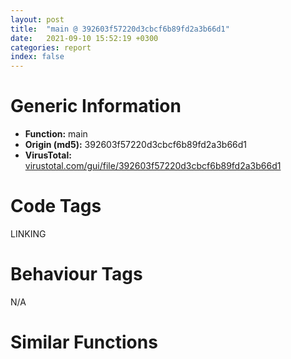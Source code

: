 ```yaml
---
layout: post
title:  "main @ 392603f57220d3cbcf6b89fd2a3b66d1"
date:   2021-09-10 15:52:19 +0300
categories: report
index: false
---
```


# Generic Information
- **Function:** main
- **Origin (md5):** 392603f57220d3cbcf6b89fd2a3b66d1
- **VirusTotal:** [virustotal.com/gui/file/392603f57220d3cbcf6b89fd2a3b66d1][virustotal_ref]

# Code Tags
<span class="tag" id="LINKING">LINKING</span>


# Behaviour Tags
<span class="bhv-tag" id="na">N/A</span>

# Similar Functions
<script type="text/javascript" src="https://www.gstatic.com/charts/loader.js"></script>
<script type="text/javascript">

    google.charts.load('current', {'packages':['corechart']});
    google.charts.setOnLoadCallback(drawChart);

    function drawChart() {
    var data = new google.visualization.DataTable();
        data.addColumn('number', 'X');
        data.addColumn('number', 'Y');
        data.addColumn({type: 'string', role: 'tooltip', 'p': {'html': true}});
        data.addColumn({'type': 'string', 'role': 'style'});
        
        data.addRows([
    [-24.266775131225586, 50.99693298339844, '<b><a href="/report/main@392603f57220d3cbcf6b89fd2a3b66d1">main</a><br>@392603f57220d3cbcf6b89fd2a3b66d1</b><br>push ebp<br>mov ebp, esp<br>push 0xffffffffffffffff<br>push 0x41ee93<br>mov eax, dword<br>push eax<br>sub esp, 0xec<br>mov eax, dword[0x42f068]<br>xor eax, ebp<br>mov dword[ebp-0x10], eax<br>push eax<br>lea eax, [ebp-0xc]<br>mov dword<br>xor eax, eax<br>je 0x401949<br>lea ecx, [ebp-0xa4]<br>call fcn.00402600<br>lea ecx, [ebp-0xc8]<br>call fcn.00402600<br>push 0<br>push 0<br>push 0xf0<br>sub esp, 0x18<br>mov ecx, esp<br>mov dword[ebp-0xcc], esp<br>push str.usr.cfg<br>call fcn.004028e0<br>lea ecx, [ebp-0x34]<br>call fcn.00401b10<br>mov dword[ebp-0xa8], eax<br>mov ecx, dword[ebp-0xa8]<br>mov dword[ebp-0xac], ecx<br>mov dword[ebp-4], 0<br>mov edx, dword[ebp-0xac]<br>push edx<br>lea eax, [ebp-0xe0]<br>push eax<br>mov ecx, 0x430d09<br>call fcn.00402590<br>mov dword[ebp-4], 0xffffffff<br>lea ecx, [ebp-0x34]<br>call fcn.00401ac0<br>call fcn.00401220<br>push 0<br>push 0<br>push 0x97e<br>sub esp, 0x18<br>mov ecx, esp<br>mov dword[ebp-0xd0], esp<br>push str.memo.txt<br>call fcn.004028e0<br>lea ecx, [ebp-0x58]<br>call fcn.00401b10<br>mov dword[ebp-0xb0], eax<br>mov ecx, dword[ebp-0xb0]<br>mov dword[ebp-0xb4], ecx<br>mov dword[ebp-4], 1<br>mov edx, dword[ebp-0xb4]<br>push edx<br>lea eax, [ebp-0xe8]<br>push eax<br>mov ecx, 0x430d09<br>call fcn.00402590<br>mov dword[ebp-4], 0xffffffff<br>lea ecx, [ebp-0x58]<br>call fcn.00401ac0<br>call fcn.00401220<br>push 0<br>push 1<br>push 0<br>sub esp, 0x18<br>mov ecx, esp<br>mov dword[ebp-0xd4], esp<br>push 0x42c8f8<br>call fcn.004028e0<br>lea ecx, [ebp-0x7c]<br>call fcn.00401b10<br>mov dword[ebp-0xb8], eax<br>mov ecx, dword[ebp-0xb8]<br>mov dword[ebp-0xbc], ecx<br>mov dword[ebp-4], 2<br>mov edx, dword[ebp-0xbc]<br>push edx<br>lea eax, [ebp-0xf0]<br>push eax<br>mov ecx, 0x430d09<br>call fcn.00402590<br>mov ecx, dword[eax]<br>mov dword[ebp-0xa4], ecx<br>mov dword[ebp-4], 0xffffffff<br>lea ecx, [ebp-0x7c]<br>call fcn.00401ac0<br>call fcn.00401220<br>call fcn.00401220<br>call fcn.00401220<br>lea ecx, [ebp-0xa4]<br>call fcn.00401ab0<br>push eax<br>push 0<br>push 0x80<br>sub esp, 0x18<br>mov ecx, esp<br>mov dword[ebp-0xd8], esp<br>push str.tty0<br>call fcn.004028e0<br>lea ecx, [ebp-0xa0]<br>call fcn.00401b10<br>mov dword[ebp-0xc0], eax<br>mov edx, dword[ebp-0xc0]<br>mov dword[ebp-0xc4], edx<br>mov dword[ebp-4], 3<br>mov eax, dword[ebp-0xc4]<br>push eax<br>lea ecx, [ebp-0xf8]<br>push ecx<br>mov ecx, 0x430d09<br>call fcn.00402590<br>mov dword[ebp-4], 0xffffffff<br>lea ecx, [ebp-0xa0]<br>call fcn.00401ac0<br>call fcn.00401220<br>call fcn.00401220<br>mov dword[0x430cdc], 0x12c09c<br>push 0<br>call dword[sym.imp.KERNEL32.dll_GetModuleHandleW]<br>mov edx, dword[0x430cdc]<br>add edx, eax<br>mov dword[0x430cdc], edx<br>push 0<br>call dword[sym.imp.KERNEL32.dll_GetConsoleWindow]<br>push eax<br>call dword[sym.imp.USER32.dll_ShowWindow]<br>test eax, eax<br>je 0x40198f<br>push 0x180<br>mov eax, dword[0x430cdc]<br>push eax<br>call fcn.004014e0<br>add esp, 8<br>push edx<br>push eax<br>push ecx<br>mov ecx, dword[0x430cdc]<br>push ecx<br>push edx<br>push eax<br>push ecx<br>jmp dword[esp+0xc]<br><eoc> ', 'point { fill-color: #e0440e; }'],
[-18.557342529296875, 129.46522521972656, '<b><a href="/report/main@c580a609eb25f8d013062497944743a2">main</a><br>@c580a609eb25f8d013062497944743a2</b><br>push ebp<br>mov ebp, esp<br>push 0xffffffffffffffff<br>push 0x41ee93<br>mov eax, dword<br>push eax<br>sub esp, 0xec<br>mov eax, dword[0x42f068]<br>xor eax, ebp<br>mov dword[ebp-0x10], eax<br>push eax<br>lea eax, [ebp-0xc]<br>mov dword<br>xor eax, eax<br>je 0x401949<br>lea ecx, [ebp-0xa4]<br>call fcn.00402600<br>lea ecx, [ebp-0xc8]<br>call fcn.00402600<br>push 0<br>push 0<br>push 0xf0<br>sub esp, 0x18<br>mov ecx, esp<br>mov dword[ebp-0xcc], esp<br>push str.usr.cfg<br>call fcn.004028e0<br>lea ecx, [ebp-0x34]<br>call fcn.00401b10<br>mov dword[ebp-0xa8], eax<br>mov ecx, dword[ebp-0xa8]<br>mov dword[ebp-0xac], ecx<br>mov dword[ebp-4], 0<br>mov edx, dword[ebp-0xac]<br>push edx<br>lea eax, [ebp-0xe0]<br>push eax<br>mov ecx, 0x430d09<br>call fcn.00402590<br>mov dword[ebp-4], 0xffffffff<br>lea ecx, [ebp-0x34]<br>call fcn.00401ac0<br>call fcn.00401220<br>push 0<br>push 0<br>push 0x97e<br>sub esp, 0x18<br>mov ecx, esp<br>mov dword[ebp-0xd0], esp<br>push str.memo.txt<br>call fcn.004028e0<br>lea ecx, [ebp-0x58]<br>call fcn.00401b10<br>mov dword[ebp-0xb0], eax<br>mov ecx, dword[ebp-0xb0]<br>mov dword[ebp-0xb4], ecx<br>mov dword[ebp-4], 1<br>mov edx, dword[ebp-0xb4]<br>push edx<br>lea eax, [ebp-0xe8]<br>push eax<br>mov ecx, 0x430d09<br>call fcn.00402590<br>mov dword[ebp-4], 0xffffffff<br>lea ecx, [ebp-0x58]<br>call fcn.00401ac0<br>call fcn.00401220<br>push 0<br>push 1<br>push 0<br>sub esp, 0x18<br>mov ecx, esp<br>mov dword[ebp-0xd4], esp<br>push 0x42c8f8<br>call fcn.004028e0<br>lea ecx, [ebp-0x7c]<br>call fcn.00401b10<br>mov dword[ebp-0xb8], eax<br>mov ecx, dword[ebp-0xb8]<br>mov dword[ebp-0xbc], ecx<br>mov dword[ebp-4], 2<br>mov edx, dword[ebp-0xbc]<br>push edx<br>lea eax, [ebp-0xf0]<br>push eax<br>mov ecx, 0x430d09<br>call fcn.00402590<br>mov ecx, dword[eax]<br>mov dword[ebp-0xa4], ecx<br>mov dword[ebp-4], 0xffffffff<br>lea ecx, [ebp-0x7c]<br>call fcn.00401ac0<br>call fcn.00401220<br>call fcn.00401220<br>call fcn.00401220<br>lea ecx, [ebp-0xa4]<br>call fcn.00401ab0<br>push eax<br>push 0<br>push 0x80<br>sub esp, 0x18<br>mov ecx, esp<br>mov dword[ebp-0xd8], esp<br>push str.tty0<br>call fcn.004028e0<br>lea ecx, [ebp-0xa0]<br>call fcn.00401b10<br>mov dword[ebp-0xc0], eax<br>mov edx, dword[ebp-0xc0]<br>mov dword[ebp-0xc4], edx<br>mov dword[ebp-4], 3<br>mov eax, dword[ebp-0xc4]<br>push eax<br>lea ecx, [ebp-0xf8]<br>push ecx<br>mov ecx, 0x430d09<br>call fcn.00402590<br>mov dword[ebp-4], 0xffffffff<br>lea ecx, [ebp-0xa0]<br>call fcn.00401ac0<br>call fcn.00401220<br>call fcn.00401220<br>mov dword[0x430cdc], 0x12c09c<br>push 0<br>call dword[sym.imp.KERNEL32.dll_GetModuleHandleW]<br>mov edx, dword[0x430cdc]<br>add edx, eax<br>mov dword[0x430cdc], edx<br>push 0<br>call dword[sym.imp.KERNEL32.dll_GetConsoleWindow]<br>push eax<br>call dword[sym.imp.USER32.dll_ShowWindow]<br>test eax, eax<br>je 0x40198f<br>push 0x180<br>mov eax, dword[0x430cdc]<br>push eax<br>call fcn.004014e0<br>add esp, 8<br>push edx<br>push eax<br>push ecx<br>mov ecx, dword[0x430cdc]<br>push ecx<br>push edx<br>push eax<br>push ecx<br>jmp dword[esp+0xc]<br><eoc> ', 'null'],
[-60.64430236816406, 93.08735656738281, '<b><a href="/report/main@14618ef6ca36984f994ab39b0c0ac7d8">main</a><br>@14618ef6ca36984f994ab39b0c0ac7d8</b><br>push ebp<br>mov ebp, esp<br>push 0xffffffffffffffff<br>push 0x41ee93<br>mov eax, dword<br>push eax<br>sub esp, 0xec<br>mov eax, dword[0x42f068]<br>xor eax, ebp<br>mov dword[ebp-0x10], eax<br>push eax<br>lea eax, [ebp-0xc]<br>mov dword<br>xor eax, eax<br>je 0x401949<br>lea ecx, [ebp-0xa4]<br>call fcn.00402600<br>lea ecx, [ebp-0xc8]<br>call fcn.00402600<br>push 0<br>push 0<br>push 0xf0<br>sub esp, 0x18<br>mov ecx, esp<br>mov dword[ebp-0xcc], esp<br>push str.usr.cfg<br>call fcn.004028e0<br>lea ecx, [ebp-0x34]<br>call fcn.00401b10<br>mov dword[ebp-0xa8], eax<br>mov ecx, dword[ebp-0xa8]<br>mov dword[ebp-0xac], ecx<br>mov dword[ebp-4], 0<br>mov edx, dword[ebp-0xac]<br>push edx<br>lea eax, [ebp-0xe0]<br>push eax<br>mov ecx, 0x430d09<br>call fcn.00402590<br>mov dword[ebp-4], 0xffffffff<br>lea ecx, [ebp-0x34]<br>call fcn.00401ac0<br>call fcn.00401220<br>push 0<br>push 0<br>push 0x97e<br>sub esp, 0x18<br>mov ecx, esp<br>mov dword[ebp-0xd0], esp<br>push str.memo.txt<br>call fcn.004028e0<br>lea ecx, [ebp-0x58]<br>call fcn.00401b10<br>mov dword[ebp-0xb0], eax<br>mov ecx, dword[ebp-0xb0]<br>mov dword[ebp-0xb4], ecx<br>mov dword[ebp-4], 1<br>mov edx, dword[ebp-0xb4]<br>push edx<br>lea eax, [ebp-0xe8]<br>push eax<br>mov ecx, 0x430d09<br>call fcn.00402590<br>mov dword[ebp-4], 0xffffffff<br>lea ecx, [ebp-0x58]<br>call fcn.00401ac0<br>call fcn.00401220<br>push 0<br>push 1<br>push 0<br>sub esp, 0x18<br>mov ecx, esp<br>mov dword[ebp-0xd4], esp<br>push 0x42c8f8<br>call fcn.004028e0<br>lea ecx, [ebp-0x7c]<br>call fcn.00401b10<br>mov dword[ebp-0xb8], eax<br>mov ecx, dword[ebp-0xb8]<br>mov dword[ebp-0xbc], ecx<br>mov dword[ebp-4], 2<br>mov edx, dword[ebp-0xbc]<br>push edx<br>lea eax, [ebp-0xf0]<br>push eax<br>mov ecx, 0x430d09<br>call fcn.00402590<br>mov ecx, dword[eax]<br>mov dword[ebp-0xa4], ecx<br>mov dword[ebp-4], 0xffffffff<br>lea ecx, [ebp-0x7c]<br>call fcn.00401ac0<br>call fcn.00401220<br>call fcn.00401220<br>call fcn.00401220<br>lea ecx, [ebp-0xa4]<br>call fcn.00401ab0<br>push eax<br>push 0<br>push 0x80<br>sub esp, 0x18<br>mov ecx, esp<br>mov dword[ebp-0xd8], esp<br>push str.tty0<br>call fcn.004028e0<br>lea ecx, [ebp-0xa0]<br>call fcn.00401b10<br>mov dword[ebp-0xc0], eax<br>mov edx, dword[ebp-0xc0]<br>mov dword[ebp-0xc4], edx<br>mov dword[ebp-4], 3<br>mov eax, dword[ebp-0xc4]<br>push eax<br>lea ecx, [ebp-0xf8]<br>push ecx<br>mov ecx, 0x430d09<br>call fcn.00402590<br>mov dword[ebp-4], 0xffffffff<br>lea ecx, [ebp-0xa0]<br>call fcn.00401ac0<br>call fcn.00401220<br>call fcn.00401220<br>mov dword[0x430cdc], 0x12c09c<br>push 0<br>call dword[sym.imp.KERNEL32.dll_GetModuleHandleW]<br>mov edx, dword[0x430cdc]<br>add edx, eax<br>mov dword[0x430cdc], edx<br>push 0<br>call dword[sym.imp.KERNEL32.dll_GetConsoleWindow]<br>push eax<br>call dword[sym.imp.USER32.dll_ShowWindow]<br>test eax, eax<br>je 0x40198f<br>push 0x180<br>mov eax, dword[0x430cdc]<br>push eax<br>call fcn.004014e0<br>add esp, 8<br>push edx<br>push eax<br>push ecx<br>mov ecx, dword[0x430cdc]<br>push ecx<br>push edx<br>push eax<br>push ecx<br>jmp dword[esp+0xc]<br><eoc> ', 'null'],
[17.828603744506836, 87.37825012207031, '<b><a href="/report/main@ce89505d1998cb8719c6ac390eeeb98e">main</a><br>@ce89505d1998cb8719c6ac390eeeb98e</b><br>push ebp<br>mov ebp, esp<br>push 0xffffffffffffffff<br>push 0x41ee93<br>mov eax, dword<br>push eax<br>sub esp, 0xec<br>mov eax, dword[0x42f068]<br>xor eax, ebp<br>mov dword[ebp-0x10], eax<br>push eax<br>lea eax, [ebp-0xc]<br>mov dword<br>xor eax, eax<br>je 0x401949<br>lea ecx, [ebp-0xa4]<br>call fcn.00402600<br>lea ecx, [ebp-0xc8]<br>call fcn.00402600<br>push 0<br>push 0<br>push 0xf0<br>sub esp, 0x18<br>mov ecx, esp<br>mov dword[ebp-0xcc], esp<br>push str.usr.cfg<br>call fcn.004028e0<br>lea ecx, [ebp-0x34]<br>call fcn.00401b10<br>mov dword[ebp-0xa8], eax<br>mov ecx, dword[ebp-0xa8]<br>mov dword[ebp-0xac], ecx<br>mov dword[ebp-4], 0<br>mov edx, dword[ebp-0xac]<br>push edx<br>lea eax, [ebp-0xe0]<br>push eax<br>mov ecx, 0x430d09<br>call fcn.00402590<br>mov dword[ebp-4], 0xffffffff<br>lea ecx, [ebp-0x34]<br>call fcn.00401ac0<br>call fcn.00401220<br>push 0<br>push 0<br>push 0x97e<br>sub esp, 0x18<br>mov ecx, esp<br>mov dword[ebp-0xd0], esp<br>push str.memo.txt<br>call fcn.004028e0<br>lea ecx, [ebp-0x58]<br>call fcn.00401b10<br>mov dword[ebp-0xb0], eax<br>mov ecx, dword[ebp-0xb0]<br>mov dword[ebp-0xb4], ecx<br>mov dword[ebp-4], 1<br>mov edx, dword[ebp-0xb4]<br>push edx<br>lea eax, [ebp-0xe8]<br>push eax<br>mov ecx, 0x430d09<br>call fcn.00402590<br>mov dword[ebp-4], 0xffffffff<br>lea ecx, [ebp-0x58]<br>call fcn.00401ac0<br>call fcn.00401220<br>push 0<br>push 1<br>push 0<br>sub esp, 0x18<br>mov ecx, esp<br>mov dword[ebp-0xd4], esp<br>push 0x42c8f8<br>call fcn.004028e0<br>lea ecx, [ebp-0x7c]<br>call fcn.00401b10<br>mov dword[ebp-0xb8], eax<br>mov ecx, dword[ebp-0xb8]<br>mov dword[ebp-0xbc], ecx<br>mov dword[ebp-4], 2<br>mov edx, dword[ebp-0xbc]<br>push edx<br>lea eax, [ebp-0xf0]<br>push eax<br>mov ecx, 0x430d09<br>call fcn.00402590<br>mov ecx, dword[eax]<br>mov dword[ebp-0xa4], ecx<br>mov dword[ebp-4], 0xffffffff<br>lea ecx, [ebp-0x7c]<br>call fcn.00401ac0<br>call fcn.00401220<br>call fcn.00401220<br>call fcn.00401220<br>lea ecx, [ebp-0xa4]<br>call fcn.00401ab0<br>push eax<br>push 0<br>push 0x80<br>sub esp, 0x18<br>mov ecx, esp<br>mov dword[ebp-0xd8], esp<br>push str.tty0<br>call fcn.004028e0<br>lea ecx, [ebp-0xa0]<br>call fcn.00401b10<br>mov dword[ebp-0xc0], eax<br>mov edx, dword[ebp-0xc0]<br>mov dword[ebp-0xc4], edx<br>mov dword[ebp-4], 3<br>mov eax, dword[ebp-0xc4]<br>push eax<br>lea ecx, [ebp-0xf8]<br>push ecx<br>mov ecx, 0x430d09<br>call fcn.00402590<br>mov dword[ebp-4], 0xffffffff<br>lea ecx, [ebp-0xa0]<br>call fcn.00401ac0<br>call fcn.00401220<br>call fcn.00401220<br>mov dword[0x430cdc], 0x12c09c<br>push 0<br>call dword[sym.imp.KERNEL32.dll_GetModuleHandleW]<br>mov edx, dword[0x430cdc]<br>add edx, eax<br>mov dword[0x430cdc], edx<br>push 0<br>call dword[sym.imp.KERNEL32.dll_GetConsoleWindow]<br>push eax<br>call dword[sym.imp.USER32.dll_ShowWindow]<br>test eax, eax<br>je 0x40198f<br>push 0x180<br>mov eax, dword[0x430cdc]<br>push eax<br>call fcn.004014e0<br>add esp, 8<br>push edx<br>push eax<br>push ecx<br>mov ecx, dword[0x430cdc]<br>push ecx<br>push edx<br>push eax<br>push ecx<br>jmp dword[esp+0xc]<br><eoc> ', 'null'],
[-21.4116153717041, 90.23284149169922, '<b><a href="/report/main@8cf34c97b8222fae425942250641fcfd">main</a><br>@8cf34c97b8222fae425942250641fcfd</b><br>push ebp<br>mov ebp, esp<br>push 0xffffffffffffffff<br>push 0x41ee93<br>mov eax, dword<br>push eax<br>sub esp, 0xec<br>mov eax, dword[0x42f068]<br>xor eax, ebp<br>mov dword[ebp-0x10], eax<br>push eax<br>lea eax, [ebp-0xc]<br>mov dword<br>xor eax, eax<br>je 0x401949<br>lea ecx, [ebp-0xa4]<br>call fcn.00402600<br>lea ecx, [ebp-0xc8]<br>call fcn.00402600<br>push 0<br>push 0<br>push 0xf0<br>sub esp, 0x18<br>mov ecx, esp<br>mov dword[ebp-0xcc], esp<br>push str.usr.cfg<br>call fcn.004028e0<br>lea ecx, [ebp-0x34]<br>call fcn.00401b10<br>mov dword[ebp-0xa8], eax<br>mov ecx, dword[ebp-0xa8]<br>mov dword[ebp-0xac], ecx<br>mov dword[ebp-4], 0<br>mov edx, dword[ebp-0xac]<br>push edx<br>lea eax, [ebp-0xe0]<br>push eax<br>mov ecx, 0x430d09<br>call fcn.00402590<br>mov dword[ebp-4], 0xffffffff<br>lea ecx, [ebp-0x34]<br>call fcn.00401ac0<br>call fcn.00401220<br>push 0<br>push 0<br>push 0x97e<br>sub esp, 0x18<br>mov ecx, esp<br>mov dword[ebp-0xd0], esp<br>push str.memo.txt<br>call fcn.004028e0<br>lea ecx, [ebp-0x58]<br>call fcn.00401b10<br>mov dword[ebp-0xb0], eax<br>mov ecx, dword[ebp-0xb0]<br>mov dword[ebp-0xb4], ecx<br>mov dword[ebp-4], 1<br>mov edx, dword[ebp-0xb4]<br>push edx<br>lea eax, [ebp-0xe8]<br>push eax<br>mov ecx, 0x430d09<br>call fcn.00402590<br>mov dword[ebp-4], 0xffffffff<br>lea ecx, [ebp-0x58]<br>call fcn.00401ac0<br>call fcn.00401220<br>push 0<br>push 1<br>push 0<br>sub esp, 0x18<br>mov ecx, esp<br>mov dword[ebp-0xd4], esp<br>push 0x42c8f8<br>call fcn.004028e0<br>lea ecx, [ebp-0x7c]<br>call fcn.00401b10<br>mov dword[ebp-0xb8], eax<br>mov ecx, dword[ebp-0xb8]<br>mov dword[ebp-0xbc], ecx<br>mov dword[ebp-4], 2<br>mov edx, dword[ebp-0xbc]<br>push edx<br>lea eax, [ebp-0xf0]<br>push eax<br>mov ecx, 0x430d09<br>call fcn.00402590<br>mov ecx, dword[eax]<br>mov dword[ebp-0xa4], ecx<br>mov dword[ebp-4], 0xffffffff<br>lea ecx, [ebp-0x7c]<br>call fcn.00401ac0<br>call fcn.00401220<br>call fcn.00401220<br>call fcn.00401220<br>lea ecx, [ebp-0xa4]<br>call fcn.00401ab0<br>push eax<br>push 0<br>push 0x80<br>sub esp, 0x18<br>mov ecx, esp<br>mov dword[ebp-0xd8], esp<br>push str.tty0<br>call fcn.004028e0<br>lea ecx, [ebp-0xa0]<br>call fcn.00401b10<br>mov dword[ebp-0xc0], eax<br>mov edx, dword[ebp-0xc0]<br>mov dword[ebp-0xc4], edx<br>mov dword[ebp-4], 3<br>mov eax, dword[ebp-0xc4]<br>push eax<br>lea ecx, [ebp-0xf8]<br>push ecx<br>mov ecx, 0x430d09<br>call fcn.00402590<br>mov dword[ebp-4], 0xffffffff<br>lea ecx, [ebp-0xa0]<br>call fcn.00401ac0<br>call fcn.00401220<br>call fcn.00401220<br>mov dword[0x430cdc], 0x12c09c<br>push 0<br>call dword[sym.imp.KERNEL32.dll_GetModuleHandleW]<br>mov edx, dword[0x430cdc]<br>add edx, eax<br>mov dword[0x430cdc], edx<br>push 0<br>call dword[sym.imp.KERNEL32.dll_GetConsoleWindow]<br>push eax<br>call dword[sym.imp.USER32.dll_ShowWindow]<br>test eax, eax<br>je 0x40198f<br>push 0x180<br>mov eax, dword[0x430cdc]<br>push eax<br>call fcn.004014e0<br>add esp, 8<br>push edx<br>push eax<br>push ecx<br>mov ecx, dword[0x430cdc]<br>push ecx<br>push edx<br>push eax<br>push ecx<br>jmp dword[esp+0xc]<br><eoc> ', 'null'],

        ]);

    var options = {
        title: 'Similarity Plot',
        legend: 'none',
        colors: ['#dedbd9', '#e6693e', '#ec8f6e', '#f3b49f', '#f6c7b6'],
        tooltip: {isHtml: true, trigger: 'both'},
        explorer: {
        actions: ["dragToZoom", "rightClickToReset"],
        },
        chartArea: {
        width: '80%',
        height: '80%'
        },
        width: '100%',
        height: '100%'
    };

    var chart = new google.visualization.ScatterChart(document.getElementById('chart_div'));

    chart.draw(data, options);
    }
    
</script>


<div id="chart_div" style="width: 100%px; height: 100%;"></div>

# Disassembled Code
{% highlight nasm %}

push ebp
mov ebp, esp
push 0xffffffffffffffff
push 0x41ee93
mov eax, dword
push eax
sub esp, 0xec
mov eax, dword[0x42f068]
xor eax, ebp
mov dword[ebp-0x10], eax
push eax
lea eax, [ebp-0xc]
mov dword
xor eax, eax
je 0x401949
lea ecx, [ebp-0xa4]
call fcn.00402600
lea ecx, [ebp-0xc8]
call fcn.00402600
push 0
push 0
push 0xf0
sub esp, 0x18
mov ecx, esp
mov dword[ebp-0xcc], esp
push str.usr.cfg
call fcn.004028e0
lea ecx, [ebp-0x34]
call fcn.00401b10
mov dword[ebp-0xa8], eax
mov ecx, dword[ebp-0xa8]
mov dword[ebp-0xac], ecx
mov dword[ebp-4], 0
mov edx, dword[ebp-0xac]
push edx
lea eax, [ebp-0xe0]
push eax
mov ecx, 0x430d09
call fcn.00402590
mov dword[ebp-4], 0xffffffff
lea ecx, [ebp-0x34]
call fcn.00401ac0
call fcn.00401220
push 0
push 0
push 0x97e
sub esp, 0x18
mov ecx, esp
mov dword[ebp-0xd0], esp
push str.memo.txt
call fcn.004028e0
lea ecx, [ebp-0x58]
call fcn.00401b10
mov dword[ebp-0xb0], eax
mov ecx, dword[ebp-0xb0]
mov dword[ebp-0xb4], ecx
mov dword[ebp-4], 1
mov edx, dword[ebp-0xb4]
push edx
lea eax, [ebp-0xe8]
push eax
mov ecx, 0x430d09
call fcn.00402590
mov dword[ebp-4], 0xffffffff
lea ecx, [ebp-0x58]
call fcn.00401ac0
call fcn.00401220
push 0
push 1
push 0
sub esp, 0x18
mov ecx, esp
mov dword[ebp-0xd4], esp
push 0x42c8f8
call fcn.004028e0
lea ecx, [ebp-0x7c]
call fcn.00401b10
mov dword[ebp-0xb8], eax
mov ecx, dword[ebp-0xb8]
mov dword[ebp-0xbc], ecx
mov dword[ebp-4], 2
mov edx, dword[ebp-0xbc]
push edx
lea eax, [ebp-0xf0]
push eax
mov ecx, 0x430d09
call fcn.00402590
mov ecx, dword[eax]
mov dword[ebp-0xa4], ecx
mov dword[ebp-4], 0xffffffff
lea ecx, [ebp-0x7c]
call fcn.00401ac0
call fcn.00401220
call fcn.00401220
call fcn.00401220
lea ecx, [ebp-0xa4]
call fcn.00401ab0
push eax
push 0
push 0x80
sub esp, 0x18
mov ecx, esp
mov dword[ebp-0xd8], esp
push str.tty0
call fcn.004028e0
lea ecx, [ebp-0xa0]
call fcn.00401b10
mov dword[ebp-0xc0], eax
mov edx, dword[ebp-0xc0]
mov dword[ebp-0xc4], edx
mov dword[ebp-4], 3
mov eax, dword[ebp-0xc4]
push eax
lea ecx, [ebp-0xf8]
push ecx
mov ecx, 0x430d09
call fcn.00402590
mov dword[ebp-4], 0xffffffff
lea ecx, [ebp-0xa0]
call fcn.00401ac0
call fcn.00401220
call fcn.00401220
mov dword[0x430cdc], 0x12c09c
push 0
call dword[sym.imp.KERNEL32.dll_GetModuleHandleW]
mov edx, dword[0x430cdc]
add edx, eax
mov dword[0x430cdc], edx
push 0
call dword[sym.imp.KERNEL32.dll_GetConsoleWindow]
push eax
call dword[sym.imp.USER32.dll_ShowWindow]
test eax, eax
je 0x40198f
push 0x180
mov eax, dword[0x430cdc]
push eax
call fcn.004014e0
add esp, 8
push edx
push eax
push ecx
mov ecx, dword[0x430cdc]
push ecx
push edx
push eax
push ecx
jmp dword[esp+0xc]

{% endhighlight %}

[virustotal_ref]: https://www.virustotal.com/gui/file/392603f57220d3cbcf6b89fd2a3b66d1